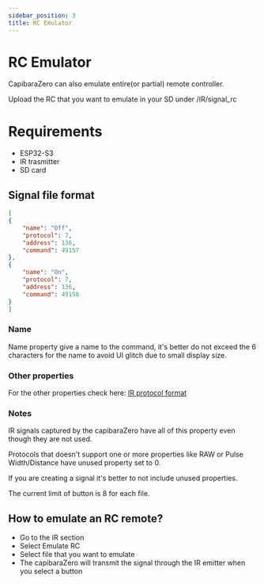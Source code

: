 ```yaml
---
sidebar_position: 3
title: RC Emulator
---
```


# RC Emulator

CapibaraZero can also emulate entire(or partial) remote controller.

Upload the RC that you want to emulate in your SD under /IR/signal_rc

# Requirements

- ESP32-S3
- IR trasmitter
- SD card

## Signal file format

```json
[
{
    "name": "Off",
    "protocol": 7,
    "address": 136,
    "command": 49157
},
{
    "name": "On",
    "protocol": 7,
    "address": 136,
    "command": 49158
}
]
```

### Name

Name property give a name to the command, it's better do not exceed the 6 characters for the name to avoid UI glitch due to small display size.

### Other properties

For the other properties check here: [IR protocol format](/docs/ir/emulate_signal.md#signal-file-format)

### Notes

IR signals captured by the capibaraZero have all of this property even though they are not used. 

Protocols that doesn't support one or more properties like RAW or Pulse Width/Distance have unused property set to 0.

If you are creating a signal it's better to not include unused properties.

The current limit of button is 8 for each file.

## How to emulate an RC remote?

- Go to the IR section
- Select Emulate RC
- Select file that you want to emulate
- The capibaraZero will transmit the signal through the IR emitter when you select a button